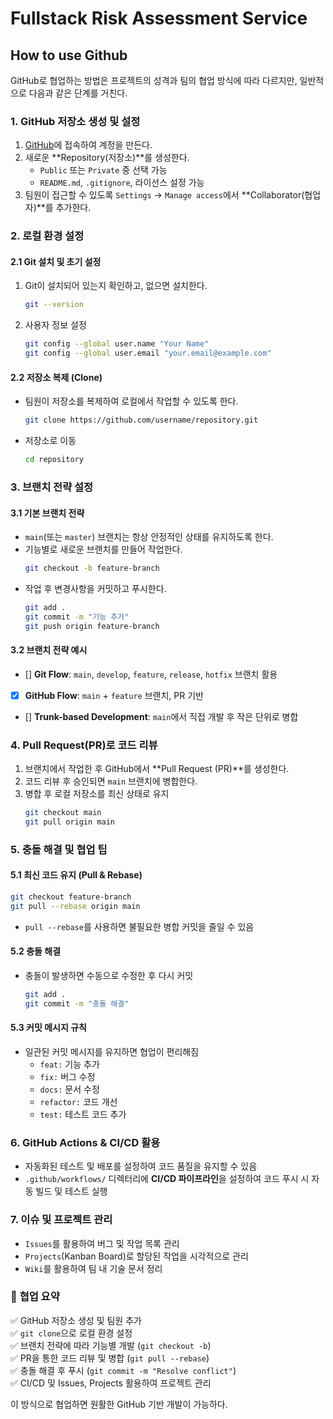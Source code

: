 # Fullstack Risk Assessment Service


## How to use Github

GitHub로 협업하는 방법은 프로젝트의 성격과 팀의 협업 방식에 따라 다르지만, 일반적으로 다음과 같은 단계를 거친다.

### 1. **GitHub 저장소 생성 및 설정**
1. [GitHub](https://github.com/)에 접속하여 계정을 만든다.
2. 새로운 **Repository(저장소)**를 생성한다.
   - `Public` 또는 `Private` 중 선택 가능
   - `README.md`, `.gitignore`, 라이선스 설정 가능
3. 팀원이 접근할 수 있도록 `Settings` → `Manage access`에서 **Collaborator(협업자)**를 추가한다.

### 2. **로컬 환경 설정**

#### 2.1 Git 설치 및 초기 설정

1. Git이 설치되어 있는지 확인하고, 없으면 설치한다.
   ```bash
   git --version
   ```

2. 사용자 정보 설정
   ```bash
   git config --global user.name "Your Name"
   git config --global user.email "your.email@example.com"
   ```

#### 2.2 저장소 복제 (Clone)

- 팀원이 저장소를 복제하여 로컬에서 작업할 수 있도록 한다.
   ```bash
   git clone https://github.com/username/repository.git
   ```
- 저장소로 이동
   ```bash
   cd repository
   ```

### 3. **브랜치 전략 설정**

#### 3.1 기본 브랜치 전략
- `main`(또는 `master`) 브랜치는 항상 안정적인 상태를 유지하도록 한다.
- 기능별로 새로운 브랜치를 만들어 작업한다.
  ```bash
  git checkout -b feature-branch
  ```
- 작업 후 변경사항을 커밋하고 푸시한다.
  ```bash
  git add .
  git commit -m "기능 추가"
  git push origin feature-branch
  ```

#### 3.2 브랜치 전략 예시
- [] **Git Flow**: `main`, `develop`, `feature`, `release`, `hotfix` 브랜치 활용
- [x] **GitHub Flow**: `main` + `feature` 브랜치, PR 기반
- [] **Trunk-based Development**: `main`에서 직접 개발 후 작은 단위로 병합

### 4. **Pull Request(PR)로 코드 리뷰**
1. 브랜치에서 작업한 후 GitHub에서 **Pull Request (PR)**를 생성한다.
2. 코드 리뷰 후 승인되면 `main` 브랜치에 병합한다.
3. 병합 후 로컬 저장소를 최신 상태로 유지
   ```bash
   git checkout main
   git pull origin main
   ```

### 5. **충돌 해결 및 협업 팁**

#### 5.1 최신 코드 유지 (Pull & Rebase)
```bash
git checkout feature-branch
git pull --rebase origin main
```
- `pull --rebase`를 사용하면 불필요한 병합 커밋을 줄일 수 있음

#### 5.2 충돌 해결
- 충돌이 발생하면 수동으로 수정한 후 다시 커밋
  ```bash
  git add .
  git commit -m "충돌 해결"
  ```

#### 5.3 커밋 메시지 규칙
- 일관된 커밋 메시지를 유지하면 협업이 편리해짐
  - `feat:` 기능 추가
  - `fix:` 버그 수정
  - `docs:` 문서 수정
  - `refactor:` 코드 개선
  - `test:` 테스트 코드 추가

### 6. **GitHub Actions & CI/CD 활용**
- 자동화된 테스트 및 배포를 설정하여 코드 품질을 유지할 수 있음
- `.github/workflows/` 디렉터리에 **CI/CD 파이프라인**을 설정하여 코드 푸시 시 자동 빌드 및 테스트 실행

### 7. **이슈 및 프로젝트 관리**
- `Issues`를 활용하여 버그 및 작업 목록 관리
- `Projects`(Kanban Board)로 할당된 작업을 시각적으로 관리
- `Wiki`를 활용하여 팀 내 기술 문서 정리

### 🚀 **협업 요약**

✅ GitHub 저장소 생성 및 팀원 추가  
✅ `git clone`으로 로컬 환경 설정  
✅ 브랜치 전략에 따라 기능별 개발 (`git checkout -b`)  
✅ PR을 통한 코드 리뷰 및 병합 (`git pull --rebase`)  
✅ 충돌 해결 후 푸시 (`git commit -m "Resolve conflict"`)  
✅ CI/CD 및 Issues, Projects 활용하여 프로젝트 관리

이 방식으로 협업하면 원활한 GitHub 기반 개발이 가능하다.